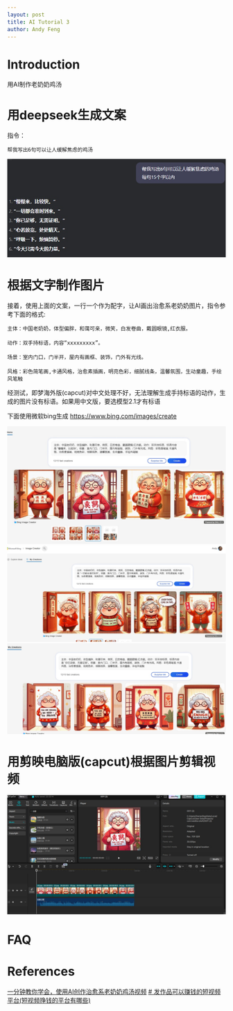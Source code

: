 ```yaml
---
layout: post
title: AI Tutorial 3
author: Andy Feng
---
```

# Introduction
用AI制作老奶奶鸡汤
# 用deepseek生成文案
指令：
```
帮我写出6句可以让人缓解焦虑的鸡汤
```

![](/images/posts/2025-05-11-ai-23.jpg)
# 根据文字制作图片
接着，使用上面的文案，一行一个作为配字，让AI画出治愈系老奶奶图片，指令参考下面的格式:

```
主体：中国老奶奶，体型偏胖，和蔼可亲，微笑，白发卷曲，戴圆眼镜,红衣服。

动作：双手持标语，内容“xxxxxxxxx”。

场景：室内门口，门半开，屋内有画框、装饰，门外有光线。

风格：彩色简笔画,卡通风格，治愈素插画，明亮色彩，细腻线条，温馨氛围，生动童趣，手绘风笔触
```

经测试，即梦海外版(capcut)对中文处理不好，无法理解生成手持标语的动作，生成的图片没有标语。如果用中文版，要选模型2.1才有标语

下面使用微软bing生成 https://www.bing.com/images/create

![](/images/posts/2025-05-11-ai-26.jpg)
![](/images/posts/2025-05-11-ai-27.jpg)
![](/images/posts/2025-05-11-ai-28.jpg)
# 用剪映电脑版(capcut)根据图片剪辑视频
![](/images/posts/2025-05-11-ai-29.jpg)
# FAQ

# References 
[一分钟教你学会，使用AI创作治愈系老奶奶鸡汤视频](https://www.youtube.com/watch?v=LmIYsGUVV-8)
[# 发作品可以赚钱的短视频平台(短视频挣钱的平台有哪些)](https://www.amz123.com/ask/ShjBoGWI)